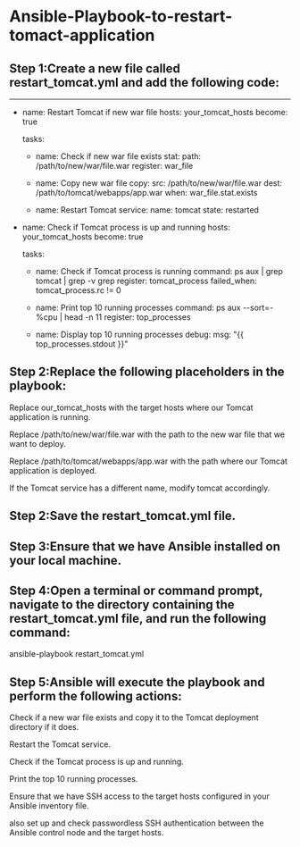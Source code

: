 # Ansible-Playbook-to-restart-tomact-application

## Step 1:Create a new file called restart_tomcat.yml and add the following code:
---
- name: Restart Tomcat if new war file
  hosts: your_tomcat_hosts
  become: true

  tasks:
    - name: Check if new war file exists
      stat:
        path: /path/to/new/war/file.war
      register: war_file

    - name: Copy new war file
      copy:
        src: /path/to/new/war/file.war
        dest: /path/to/tomcat/webapps/app.war
      when: war_file.stat.exists

    - name: Restart Tomcat
      service:
        name: tomcat
        state: restarted

- name: Check if Tomcat process is up and running
  hosts: your_tomcat_hosts
  become: true

  tasks:
    - name: Check if Tomcat process is running
      command: ps aux | grep tomcat | grep -v grep
      register: tomcat_process
      failed_when: tomcat_process.rc != 0

    - name: Print top 10 running processes
      command: ps aux --sort=-%cpu | head -n 11
      register: top_processes

    - name: Display top 10 running processes
      debug:
        msg: "{{ top_processes.stdout }}"

## Step 2:Replace the following placeholders in the playbook:

Replace our_tomcat_hosts with the target hosts where our Tomcat application is running.

Replace /path/to/new/war/file.war with the path to the new war file that we want to deploy.

Replace /path/to/tomcat/webapps/app.war with the path where our Tomcat application is deployed.

If the Tomcat service has a different name, modify tomcat accordingly.

## Step 2:Save the restart_tomcat.yml file.

## Step 3:Ensure that we have Ansible installed on your local machine.

## Step 4:Open a terminal or command prompt, navigate to the directory containing the restart_tomcat.yml file, and run the following command:


ansible-playbook restart_tomcat.yml

## Step 5:Ansible will execute the playbook and perform the following actions:

Check if a new war file exists and copy it to the Tomcat deployment directory if it does.

Restart the Tomcat service.

Check if the Tomcat process is up and running.

Print the top 10 running processes.

Ensure that we have SSH access to the target hosts configured in your Ansible inventory file. 

also set up and check passwordless SSH authentication between the Ansible control node and the target hosts.
